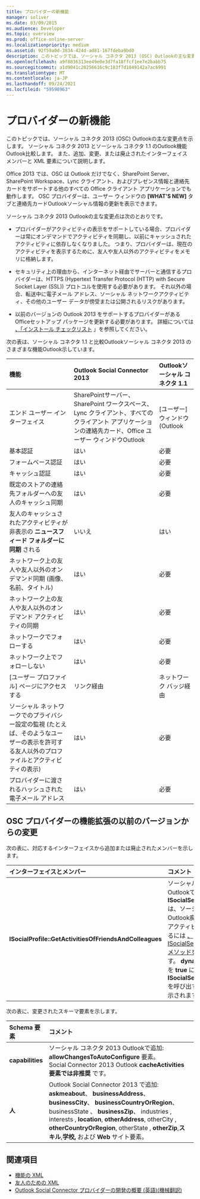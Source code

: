 ```yaml
---
title: プロバイダーの新機能
manager: soliver
ms.date: 03/09/2015
ms.audience: Developer
ms.topic: overview
ms.prod: office-online-server
ms.localizationpriority: medium
ms.assetid: 92f59a0d-3834-424d-ad81-167fdeba9bd0
description: このトピックでは、ソーシャル コネクタ 2013 (OSC) Outlookの主な変更点を示します。 ソーシャル コネクタ 2013 とソーシャル コネクタ 1.1 のOutlook機能Outlook比較します。
ms.openlocfilehash: a9f8836313ee49e0e3d7fa18ffcf1ee7e2babb75
ms.sourcegitcommit: a1d9041c20256616c9c183f7d1049142a7ac6991
ms.translationtype: MT
ms.contentlocale: ja-JP
ms.lasthandoff: 09/24/2021
ms.locfileid: "59598963"
---
```

# <a name="whats-new-for-providers"></a>プロバイダーの新機能

このトピックでは、ソーシャル コネクタ 2013 (OSC) Outlookの主な変更点を示します。 ソーシャル コネクタ 2013 とソーシャル コネクタ 1.1 のOutlook機能Outlook比較します。 また、追加、変更、または廃止されたインターフェイス メンバーと XML 要素について説明します。 
  
Office 2013 では、OSC は Outlook だけでなく、SharePoint Server、SharePoint Workspace、Lync クライアント、およびプレゼンス情報と連絡先カードをサポートする他のすべての Office クライアント アプリケーションでも動作します。 OSC プロバイダーは、ユーザー ウィンドウの **[WHAT'S NEW]** タブと連絡先カードOutlookソーシャル情報の更新を表示できます。 
  
ソーシャル コネクタ 2013 Outlookの主な変更点は次のとおりです。 
  
- プロバイダーがアクティビティの表示をサポートしている場合、プロバイダーは常にオンデマンドでアクティビティを同期し、以前にキャッシュされたアクティビティに依存しなくなりました。 つまり、プロバイダーは、現在のアクティビティを表示するために、友人や友人以外のアクティビティをメモリに格納します。
    
- セキュリティ上の理由から、インターネット経由でサーバーと通信するプロバイダーは、HTTPS (Hypertext Transfer Protocol (HTTP) with Secure Socket Layer (SSL)) プロトコルを使用する必要があります。 それ以外の場合、転送中に電子メール アドレス、ソーシャル ネットワークアクティビティ、その他のユーザー データが傍受または公開されるリスクがあります。
    
- 以前のバージョンの Outlook 2013 をサポートするプロバイダーがあるOfficeセットアップ パッケージを更新する必要があります。 詳細については [、「インストール チェックリスト](installation-checklist.md) 」を参照してください。 
    
次の表は、ソーシャル コネクタ 1.1 と比較Outlookソーシャル コネクタ 2013 のさまざまな機能Outlook示しています。
  
|**機能**|**Outlook Social Connector 2013**|**Outlookソーシャル コネクタ 1.1**|
|:-----|:-----|:-----|
|エンド ユーザー インターフェイス  <br/> |SharePointサーバー、SharePoint ワークスペース、Lync クライアント、すべてのクライアント アプリケーションの連絡先カード、Office ユーザー ウィンドウOutlook  <br/> |[ユーザー] ウィンドウ (Outlook  <br/> |
|基本認証  <br/> |はい  <br/> |必要  <br/> |
|フォームベース認証  <br/> |はい  <br/> |必要  <br/> |
|キャッシュ認証  <br/> |はい  <br/> |必要  <br/> |
|既定のストアの連絡先フォルダーへの友人のキャッシュ同期  <br/> |はい  <br/> |必要  <br/> |
|友人のキャッシュされたアクティビティが非表示の **ニュースフィード フォルダーに同期** される  <br/> |いいえ  <br/> |はい  <br/> |
|ネットワーク上の友人や友人以外のオンデマンド同期 (画像、名前、タイトル)  <br/> |はい  <br/> |必要  <br/> |
|ネットワーク上の友人や友人以外のオンデマンド アクティビティの同期  <br/> |はい  <br/> |必要  <br/> |
|ネットワークでフォローする  <br/> |はい  <br/> |必要  <br/> |
|ネットワーク上でフォローしない  <br/> |はい  <br/> |必要  <br/> |
|[ユーザー プロファイル] ページにアクセスする  <br/> |リンク経由  <br/> |ネットワーク バッジ経由  <br/> |
|ソーシャル ネットワークでのプライバシー設定の監視 (たとえば、そのようなユーザーの表示を許可する友人以外のプロファイルとアクティビティの表示)  <br/> |はい  <br/> |必要  <br/> |
|プロバイダーに渡されるハッシュされた電子メール アドレス  <br/> |はい  <br/> |必要  <br/> |

<a name="OlSocialConnector_Changes"> </a>

## <a name="changes-from-the-previous-version-of-osc-provider-extensibility"></a>OSC プロバイダーの機能拡張の以前のバージョンからの変更

次の表に、対応するインターフェイスから追加または廃止されたメンバーを示します。
  
|**インターフェイスとメンバー**|**コメント**|
|:-----|:-----|
|**ISocialProfile::GetActivitiesOfFriendsAndColleagues** <br/> |ソーシャル コネクタ 2013 Outlookで廃止されました。 **ISocialSession::GetActivities** は、ソーシャル コネクタ 1.1 以降Outlook廃止されています。  <br/> アクティビティ フィードを同期するには [、ISocialSession2::GetActivitiesEx メソッドを実装する必要](isocialsession2-getactivitiesex.md) があります。 **dynamicActivitiesLookupEx** を **true** に設定すると、代わりに **ISocialSession2::GetActivitiesEx** を呼び出すメッセージが OSC に表示されます。  <br/> |
   
次の表に、変更されたスキーマ要素を示します。
  
|**Schema 要素**|**コメント**|
|:-----|:-----|
|**capabilities** <br/> |ソーシャル コネクタ 2013 Outlookで追加: **allowChangesToAutoConfigure** 要素。  <br/> Social Connector 2013 Outlook **cacheActivities 要素では非推奨** です。  <br/> |
|**人** <br/> |Outlook Social Connector 2013 で追加:  **askmeabout**、 **businessAddress**、 **businessCity**、 **businessCountryOrRegion**、 businessState 、 **businessZip**、 industries , interests , **location**, **otherAddress**, otherCity ,  **otherCountryOrRegion**, otherState ,  **otherZip**,**スキル**,**学校,** および **Web** サイト要素。   <br/> |
   
## <a name="see-also"></a>関連項目

- [機能の XML](xml-for-capabilities.md)
- [友人のための XML](xml-for-friends.md)
- [Outlook Social Connector プロバイダーの開発の概要 (英語)(機械翻訳)](getting-started-with-developing-an-outlook-social-connector-provider.md)

